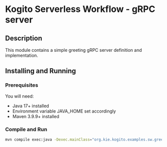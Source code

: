 # Kogito Serverless Workflow - gRPC server

## Description

This module contains a simple greeting gRPC server definition and implementation. 

## Installing and Running

### Prerequisites
 
You will need:
  - Java 17+ installed
  - Environment variable JAVA_HOME set accordingly
  - Maven 3.9.9+ installed

### Compile and Run 

```sh
mvn compile exec:java -Dexec.mainClass="org.kie.kogito.examples.sw.greeting.GreeterService"
```

